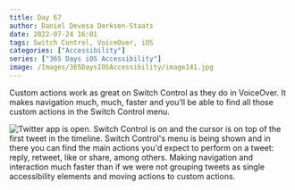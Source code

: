 ```yaml
---
title: Day 67
author: Daniel Devesa Derksen-Staats
date: 2022-07-24 16:01
tags: Switch Control, VoiceOver, iOS
categories: ["Accessibility"]
series: ["365 Days iOS Accessibility"]
image: /Images/365DaysIOSAccessibility/image141.jpg
---
```


Custom actions work as great on Switch Control as they do in VoiceOver. It makes navigation much, much, faster and you’ll be able to find all those custom actions in the Switch Control menu.

![Twitter app is open. Switch Control is on and the cursor is on top of the first tweet in the timeline. Switch Control's menu is being shown and in there you can find the main actions you'd expect to perform on a tweet: reply, retweet, like or share, among others. Making navigation and interaction much faster than if we were not grouping tweets as single accessibility elements and moving actions to custom actions. ](/Images/365DaysIOSAccessibility/image141.jpg)